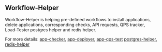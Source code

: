 ## Workflow-Helper
Workflow-Helper is helping pre-defined workflows to install applications, delete applications, corresponding checks, API requests, QPS tracker, Load-Tester postgres helper and redis helper.

For more details:
[app-checker](https://github.com/litmuschaos/test-tools/tree/master/custom/workflow-helper/app-checker), 
[app-deployer](https://github.com/litmuschaos/test-tools/tree/master/custom/workflow-helper/app-deployer), 
[app-qps-test](https://github.com/litmuschaos/test-tools/tree/master/custom/workflow-helper/app-qps-test)
[postgres-helper](https://github.com/litmuschaos/test-tools/tree/master/custom/workflow-helper/postgres-helper), 
[redis-helper](https://github.com/litmuschaos/test-tools/tree/master/custom/workflow-helper/redis-helper)

